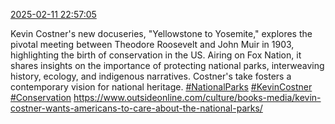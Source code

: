 [2025-02-11 22:57:05](https://mstdn.social/@hill_wanderer/113987723269082179)

Kevin Costner&#39;s new docuseries, &quot;Yellowstone to Yosemite,&quot; explores the pivotal meeting between Theodore Roosevelt and John Muir in 1903, highlighting the birth of conservation in the US. Airing on Fox Nation, it shares insights on the importance of protecting national parks, interweaving history, ecology, and indigenous narratives. Costner&#39;s take fosters a contemporary vision for national heritage. <a href="https://mstdn.social/tags/NationalParks" class="mention hashtag" rel="tag">#NationalParks</a> <a href="https://mstdn.social/tags/KevinCostner" class="mention hashtag" rel="tag">#KevinCostner</a> <a href="https://mstdn.social/tags/Conservation" class="mention hashtag" rel="tag">#Conservation</a> <a href="https://www.outsideonline.com/culture/books-media/kevin-costner-wants-americans-to-care-about-the-national-parks/" target="_blank" rel="nofollow noopener noreferrer" translate="no">https://www.outsideonline.com/culture/books-media/kevin-costner-wants-americans-to-care-about-the-national-parks/</a>